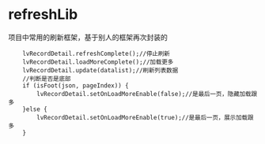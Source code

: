 # refreshLib
项目中常用的刷新框架，基于别人的框架再次封装的

        lvRecordDetail.refreshComplete();//停止刷新
        lvRecordDetail.loadMoreComplete();//加载更多
        lvRecordDetail.update(datalist);//刷新列表数据
        //判断是否是底部
        if (isFoot(json, pageIndex)) {
            lvRecordDetail.setOnLoadMoreEnable(false);//是最后一页，隐藏加载跟多
        }else {
            lvRecordDetail.setOnLoadMoreEnable(true);//是最后一页，展示加载跟多
        }

